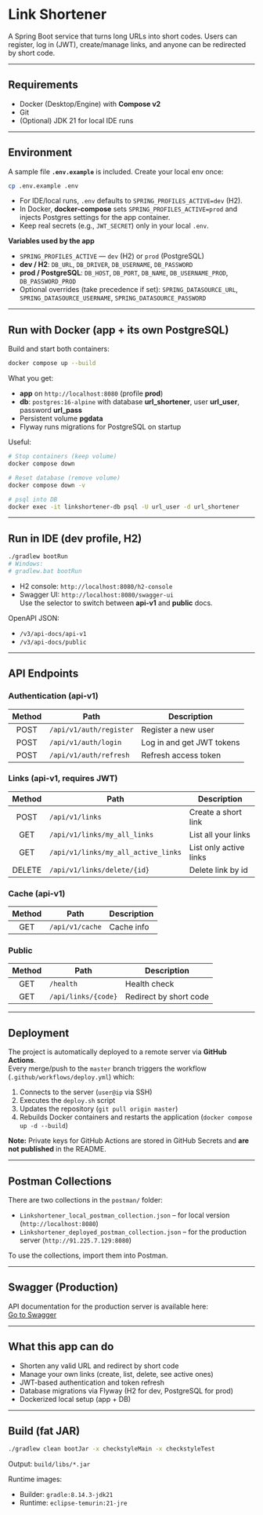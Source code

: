 # Link Shortener

A Spring Boot service that turns long URLs into short codes. Users can register, log in (JWT), create/manage links, and anyone can be redirected by short code.

---

## Requirements
- Docker (Desktop/Engine) with **Compose v2**
- Git
- (Optional) JDK 21 for local IDE runs

---

## Environment
A sample file **`.env.example`** is included. Create your local env once:
```bash
cp .env.example .env
```
- For IDE/local runs, `.env` defaults to `SPRING_PROFILES_ACTIVE=dev` (H2).
- In Docker, **docker-compose** sets `SPRING_PROFILES_ACTIVE=prod` and injects Postgres settings for the app container.
- Keep real secrets (e.g., `JWT_SECRET`) only in your local `.env`.

**Variables used by the app**
- `SPRING_PROFILES_ACTIVE` — `dev` (H2) or `prod` (PostgreSQL)
- **dev / H2**: `DB_URL`, `DB_DRIVER`, `DB_USERNAME`, `DB_PASSWORD`
- **prod / PostgreSQL**: `DB_HOST`, `DB_PORT`, `DB_NAME`, `DB_USERNAME_PROD`, `DB_PASSWORD_PROD`
- Optional overrides (take precedence if set): `SPRING_DATASOURCE_URL`, `SPRING_DATASOURCE_USERNAME`, `SPRING_DATASOURCE_PASSWORD`

---

## Run with Docker (app + its own PostgreSQL)
Build and start both containers:
```bash
docker compose up --build
```
What you get:
- **app** on `http://localhost:8080` (profile **prod**)
- **db**: `postgres:16-alpine` with database **url_shortener**, user **url_user**, password **url_pass**
- Persistent volume **pgdata**
- Flyway runs migrations for PostgreSQL on startup

Useful:
```bash
# Stop containers (keep volume)
docker compose down

# Reset database (remove volume)
docker compose down -v

# psql into DB
docker exec -it linkshortener-db psql -U url_user -d url_shortener
```

---

## Run in IDE (dev profile, H2)
```bash
./gradlew bootRun
# Windows:
# gradlew.bat bootRun
```
- H2 console: `http://localhost:8080/h2-console`
- Swagger UI: `http://localhost:8080/swagger-ui`  
  Use the selector to switch between **api-v1** and **public** docs.

OpenAPI JSON:
- `/v3/api-docs/api-v1`
- `/v3/api-docs/public`

---

## API Endpoints

### Authentication (api-v1)
| Method | Path                     | Description                 |
|:------:|--------------------------|-----------------------------|
| POST   | `/api/v1/auth/register`  | Register a new user         |
| POST   | `/api/v1/auth/login`     | Log in and get JWT tokens   |
| POST   | `/api/v1/auth/refresh`   | Refresh access token        |

### Links (api-v1, requires JWT)
| Method | Path                                 | Description               |
|:------:|--------------------------------------|---------------------------|
| POST   | `/api/v1/links`                      | Create a short link       |
| GET    | `/api/v1/links/my_all_links`         | List all your links       |
| GET    | `/api/v1/links/my_all_active_links`  | List only active links    |
| DELETE | `/api/v1/links/delete/{id}`          | Delete link by id         |

### Cache (api-v1)
| Method | Path              | Description |
|:------:|-------------------|-------------|
| GET    | `/api/v1/cache`   | Cache info  |

### Public
| Method | Path                 | Description             |
|:------:|----------------------|-------------------------|
| GET    | `/health`            | Health check            |
| GET    | `/api/links/{code}`  | Redirect by short code  |

---
## Deployment

The project is automatically deployed to a remote server via **GitHub Actions**.  
Every merge/push to the `master` branch triggers the workflow (`.github/workflows/deploy.yml`) which:

1. Connects to the server (`user@ip` via SSH)
2. Executes the `deploy.sh` script
3. Updates the repository (`git pull origin master`)
4. Rebuilds Docker containers and restarts the application (`docker compose up -d --build`)

**Note:** Private keys for GitHub Actions are stored in GitHub Secrets and **are not published** in the README.

---

## Postman Collections

There are two collections in the `postman/` folder:

- `Linkshortener_local_postman_collection.json` – for local version (`http://localhost:8080`)
- `Linkshortener_deployed_postman_collection.json` – for the production server (`http://91.225.7.129:8080`)

To use the collections, import them into Postman.

---

## Swagger (Production)

API documentation for the production server is available here:  
[Go to Swagger](http://91.225.7.129:8080/swagger-ui/index.html)


---

## What this app can do
- Shorten any valid URL and redirect by short code
- Manage your own links (create, list, delete, see active ones)
- JWT-based authentication and token refresh
- Database migrations via Flyway (H2 for dev, PostgreSQL for prod)
- Dockerized local setup (app + DB)

---

## Build (fat JAR)
```bash
./gradlew clean bootJar -x checkstyleMain -x checkstyleTest
```
Output: `build/libs/*.jar`

Runtime images:
- Builder: `gradle:8.14.3-jdk21`
- Runtime: `eclipse-temurin:21-jre`
